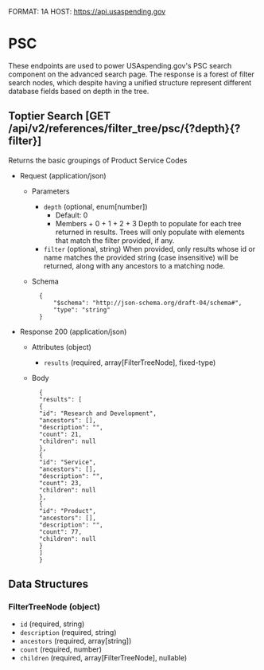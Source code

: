 FORMAT: 1A
HOST: https://api.usaspending.gov

# PSC

These endpoints are used to power USAspending.gov's PSC search component on the advanced search page.
The response is a forest of filter search nodes, which despite having a unified structure represent different
database fields based on depth in the tree.

## Toptier Search [GET /api/v2/references/filter_tree/psc/{?depth}{?filter}]

Returns the basic groupings of Product Service Codes
+ Request (application/json)
    + Parameters
        + `depth` (optional, enum[number]) 
            + Default: 0        
            + Members
                    + 0
                    + 1
                    + 2
                    + 3
        Depth to populate for each tree returned in results. Trees will only populate with elements that match the filter provided, if any.
        + `filter` (optional, string) 
        When provided, only results whose id or name matches the provided string (case insensitive) will be returned, along with any ancestors to a matching node. 
    
    + Schema
    
            {
                "$schema": "http://json-schema.org/draft-04/schema#",
                "type": "string"
            }

+ Response 200 (application/json)
    + Attributes (object)
        + `results` (required, array[FilterTreeNode], fixed-type)
    + Body
    
            {
            "results": [
            {
            "id": "Research and Development",
            "ancestors": [],
            "description": "",
            "count": 21,
            "children": null
            },
            {
            "id": "Service",
            "ancestors": [],
            "description": "",
            "count": 23,
            "children": null
            },
            {
            "id": "Product",
            "ancestors": [],
            "description": "",
            "count": 77,
            "children": null
            }
            ]
            }
       
## Data Structures

### FilterTreeNode (object)

+ `id` (required, string)
+ `description` (required, string)
+ `ancestors` (required, array[string])
+ `count` (required, number)
+ `children` (required, array[FilterTreeNode], nullable)